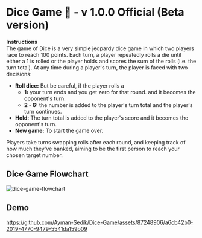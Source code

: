 # Dice Game 🎲 - v 1.0.0 Official (Beta version)
**Instructions**
<br>The game of Dice is a very simple jeopardy dice game in which two players race to reach 100 points. Each turn, a player repeatedly rolls a die until either a 1 is rolled or the player holds and scores the sum of the rolls (i.e. the turn total). At any time during a player's turn, the player is faced with two decisions:</br>

 - **Roll dice:** But be careful, if the player rolls a
   - **1:** your turn ends and you get zero for that round. and it becomes the opponent's turn. 
   - **2 - 6:** the number is added to the player's turn total and the player's turn continues.
 - **Hold:** The turn total is added to the player's score and it becomes the opponent's turn.
 - **New game:** To start the game over.</br>
   
Players take turns swapping rolls after each round, and keeping track of how much they've banked, aiming to be the first person to reach your chosen target number.

## Dice Game Flowchart
![dice-game-flowchart](https://github.com/Ayman-Sedik/Dice-Game/assets/87248906/f27acf52-264e-4ab6-a676-9c8bbcd631de)


## Demo
https://github.com/Ayman-Sedik/Dice-Game/assets/87248906/a6cb42b0-2019-4770-9479-5541da159b09


